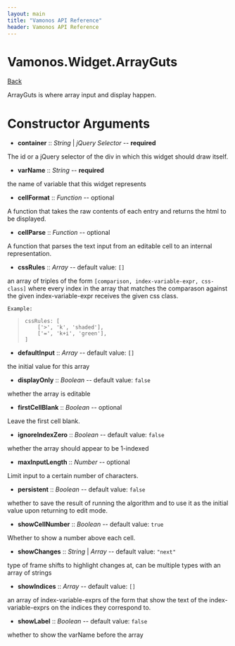 ```yaml
---
layout: main
title: "Vamonos API Reference"
header: Vamonos API Reference
---
```



Vamonos.Widget.ArrayGuts
========================

[Back](index.html)

ArrayGuts is where array input and display happen.


Constructor Arguments
=====================

 * **container** :: *String* | *jQuery Selector* -- **required**

The id or a jQuery selector of the div in which this widget should draw itself.



 * **varName** :: *String* -- **required**

the name of variable that this widget represents



 * **cellFormat** :: *Function* -- optional

A function that takes the raw contents of each entry and returns the html to be displayed.



 * **cellParse** :: *Function* -- optional

A function that parses the text input from an editable cell to an internal representation.



 * **cssRules** :: *Array* -- default value: `[]`

an array of triples of the form `[comparison, index-variable-expr, css-class]` where every index in the array that matches the comparason against the given index-variable-expr receives the given css class.

    Example:

>     cssRules: [
>         ['>', 'k', 'shaded'],
>         ['=', 'k+i', 'green'],
>     ]



 * **defaultInput** :: *Array* -- default value: `[]`

the initial value for this array



 * **displayOnly** :: *Boolean* -- default value: `false`

whether the array is editable



 * **firstCellBlank** :: *Boolean* -- optional

Leave the first cell blank.



 * **ignoreIndexZero** :: *Boolean* -- default value: `false`

whether the array should appear to be 1-indexed



 * **maxInputLength** :: *Number* -- optional

Limit input to a certain number of characters.



 * **persistent** :: *Boolean* -- default value: `false`

whether to save the result of running the algorithm and to use it as the initial value upon returning to edit mode.



 * **showCellNumber** :: *Boolean* -- default value: `true`

Whether to show a number above each cell.



 * **showChanges** :: *String* | *Array* -- default value: `"next"`

type of frame shifts to highlight changes at, can be multiple types with an array of strings



 * **showIndices** :: *Array* -- default value: `[]`

an array of index-variable-exprs of the form that show the text of the index-variable-exprs on the indices they correspond to.



 * **showLabel** :: *Boolean* -- default value: `false`

whether to show the varName before the array



